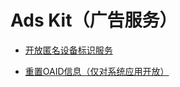 # Ads Kit（广告服务）

<!--Kit: Ads Kit-->
<!--Subsystem: Advertising-->
<!--Owner: @SukiEvas-->
<!--Designer: @zhansf1988-->
<!--Tester: @hongmei_may-->
<!--Adviser: @RayShih-->

- [开放匿名设备标识服务](oaid/oaid-service.md)
<!--Del-->
- [重置OAID信息（仅对系统应用开放）](oaid/oaid-service-sys.md)
<!--DelEnd-->